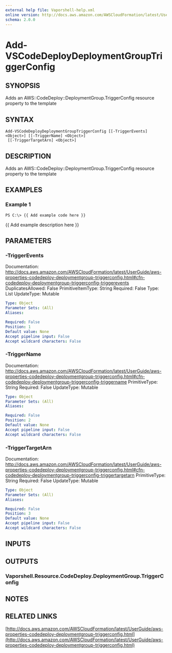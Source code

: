 ```yaml
---
external help file: Vaporshell-help.xml
online version: http://docs.aws.amazon.com/AWSCloudFormation/latest/UserGuide/aws-properties-codedeploy-deploymentgroup-triggerconfig.html
schema: 2.0.0
---
```


# Add-VSCodeDeployDeploymentGroupTriggerConfig

## SYNOPSIS
Adds an AWS::CodeDeploy::DeploymentGroup.TriggerConfig resource property to the template

## SYNTAX

```
Add-VSCodeDeployDeploymentGroupTriggerConfig [[-TriggerEvents] <Object>] [[-TriggerName] <Object>]
 [[-TriggerTargetArn] <Object>]
```

## DESCRIPTION
Adds an AWS::CodeDeploy::DeploymentGroup.TriggerConfig resource property to the template

## EXAMPLES

### Example 1
```
PS C:\> {{ Add example code here }}
```

{{ Add example description here }}

## PARAMETERS

### -TriggerEvents
Documentation: http://docs.aws.amazon.com/AWSCloudFormation/latest/UserGuide/aws-properties-codedeploy-deploymentgroup-triggerconfig.html#cfn-codedeploy-deploymentgroup-triggerconfig-triggerevents
DuplicatesAllowed: False
PrimitiveItemType: String
Required: False
Type: List
UpdateType: Mutable

```yaml
Type: Object
Parameter Sets: (All)
Aliases: 

Required: False
Position: 1
Default value: None
Accept pipeline input: False
Accept wildcard characters: False
```

### -TriggerName
Documentation: http://docs.aws.amazon.com/AWSCloudFormation/latest/UserGuide/aws-properties-codedeploy-deploymentgroup-triggerconfig.html#cfn-codedeploy-deploymentgroup-triggerconfig-triggername
PrimitiveType: String
Required: False
UpdateType: Mutable

```yaml
Type: Object
Parameter Sets: (All)
Aliases: 

Required: False
Position: 2
Default value: None
Accept pipeline input: False
Accept wildcard characters: False
```

### -TriggerTargetArn
Documentation: http://docs.aws.amazon.com/AWSCloudFormation/latest/UserGuide/aws-properties-codedeploy-deploymentgroup-triggerconfig.html#cfn-codedeploy-deploymentgroup-triggerconfig-triggertargetarn
PrimitiveType: String
Required: False
UpdateType: Mutable

```yaml
Type: Object
Parameter Sets: (All)
Aliases: 

Required: False
Position: 3
Default value: None
Accept pipeline input: False
Accept wildcard characters: False
```

## INPUTS

## OUTPUTS

### Vaporshell.Resource.CodeDeploy.DeploymentGroup.TriggerConfig

## NOTES

## RELATED LINKS

[http://docs.aws.amazon.com/AWSCloudFormation/latest/UserGuide/aws-properties-codedeploy-deploymentgroup-triggerconfig.html](http://docs.aws.amazon.com/AWSCloudFormation/latest/UserGuide/aws-properties-codedeploy-deploymentgroup-triggerconfig.html)

